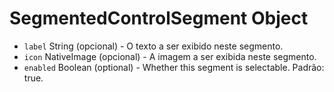 # SegmentedControlSegment Object

* `label` String (opcional) - O texto a ser exibido neste segmento.
* `icon` NativeImage (opcional) - A imagem a ser exibida neste segmento.
* `enabled` Boolean (optional) - Whether this segment is selectable. Padrão: true.
